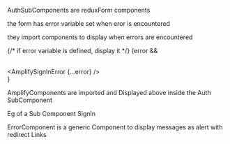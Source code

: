 AuthSubComponents are reduxForm components

the form has error variable set when eror is encountered

they import components to display when errors are encountered

 {/* if error variable is defined, display it */}
{error && <div><br/><AmplifySignInError {...error} /></div>}

AmplifyComponents are imported and Displayed above inside the Auth SubComponent

Eg of a Sub Component
SignIn

ErrorComponent is a generic Component to display messages as alert with redirect Links